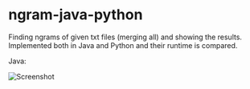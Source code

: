 # ngram-java-python
Finding ngrams of given txt files (merging all) and showing the results. Implemented both in Java and Python and their runtime is compared.



Java:

![Screenshot](3-gram-java)

